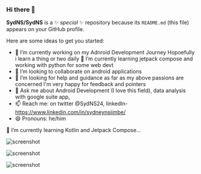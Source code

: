 ### Hi there 👋


**SydNS/SydNS** is a ✨ _special_ ✨ repository because its `README.md` (this file) appears on your GitHub profile.

Here are some ideas to get you started:

- 🔭 I’m currently working on my Adnroid Development Journey Hopoefully i learn a thing or two daily
🌱 I’m currently learning jetpack compose and working with python for some web devt
- 👯 I’m looking to collaborate on android applications
- 🤔 I’m looking for help and guidance as far as my above passions are concerned I'm very happy for feedback and pointers
- 💬 Ask me about Android Development (I love this field), data analysis with google suite app,
- 📫 Reach me: on twitter @SydNS24, linkedIn- https://www.linkedin.com/in/sydneynsiimbe/
- 😄 Pronouns: he/him


<!-- 🔭 I’m currently working on my Android Development and Wordpress Developmen  -->
🌱 I’m currently learning Kotlin and Jetpack Compose...



![screenshot](https://cr-ss-service.azurewebsites.net/api/ScreenShot?widget=summary&username=sydns)

![screenshot](https://cr-skills-chart-widget.azurewebsites.net/api/api?username=sydns)

![screenshot](https://cr-ss-service.azurewebsites.net/api/ScreenShot?widget=portfolio&username=sydns)


